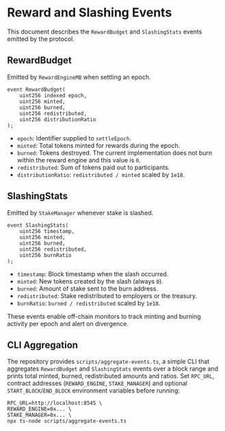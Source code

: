 # Reward and Slashing Events

This document describes the `RewardBudget` and `SlashingStats` events emitted by the protocol.

## RewardBudget

Emitted by `RewardEngineMB` when settling an epoch.

```
event RewardBudget(
    uint256 indexed epoch,
    uint256 minted,
    uint256 burned,
    uint256 redistributed,
    uint256 distributionRatio
);
```

- `epoch`: Identifier supplied to `settleEpoch`.
- `minted`: Total tokens minted for rewards during the epoch.
- `burned`: Tokens destroyed. The current implementation does not burn within the reward engine and this value is `0`.
- `redistributed`: Sum of tokens paid out to participants.
- `distributionRatio`: `redistributed / minted` scaled by `1e18`.

## SlashingStats

Emitted by `StakeManager` whenever stake is slashed.

```
event SlashingStats(
    uint256 timestamp,
    uint256 minted,
    uint256 burned,
    uint256 redistributed,
    uint256 burnRatio
);
```

- `timestamp`: Block timestamp when the slash occurred.
- `minted`: New tokens created by the slash (always `0`).
- `burned`: Amount of stake sent to the burn address.
- `redistributed`: Stake redistributed to employers or the treasury.
- `burnRatio`: `burned / redistributed` scaled by `1e18`.

These events enable off-chain monitors to track minting and burning activity per epoch and alert on divergence.

## CLI Aggregation

The repository provides `scripts/aggregate-events.ts`, a simple CLI that aggregates
`RewardBudget` and `SlashingStats` events over a block range and prints total
minted, burned, redistributed amounts and ratios. Set `RPC_URL`, contract
addresses (`REWARD_ENGINE`, `STAKE_MANAGER`) and optional `START_BLOCK`/`END_BLOCK`
environment variables before running:

```
RPC_URL=http://localhost:8545 \
REWARD_ENGINE=0x... \
STAKE_MANAGER=0x... \
npx ts-node scripts/aggregate-events.ts
```
